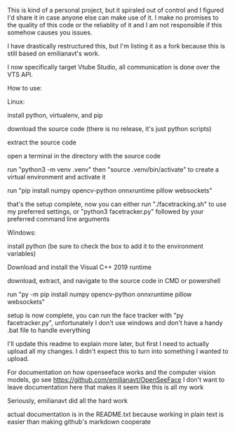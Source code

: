 This is kind of a personal project, but it spiraled out of control and I figured I'd share it in case anyone else can make use of it. I make no promises to the quality of this code or the reliablity of it and I am not responsible if this somehow causes you issues.

I have drastically restructured this, but I'm listing it as a fork because this is still based on emilianavt's work. 

I now specifically target Vtube Studio, all communication is done over the VTS API. 

How to use:

Linux:

install python, virtualenv, and pip

download the source code (there is no release, it's just python scripts)

extract the source code

open a terminal in the directory with the source code

run "python3 -m venv .venv" then "source .venv/bin/activate" to create a virtual environment and activate it

run "pip install numpy opencv-python onnxruntime pillow websockets"

that's the setup complete, now you can either run "./facetracking.sh" to use my preferred settings, or "python3 facetracker.py" followed by your preferred command line arguments



Windows:

install python (be sure to check the box to add it to the environment variables)

Download and install the Visual C++ 2019 runtime

download, extract, and navigate to the source code in CMD or powershell

run "py -m pip install numpy opencv-python onnxruntime pillow websockets"

setup is now complete, you can run the face tracker with "py facetracker.py", unfortunately I don't use windows and don't have a handy .bat file to handle everything




I'll update this readme to explain more later, but first I need to actually upload all my changes. I didn't expect this to turn into something I wanted to upload. 

For documentation on how openseeface works and the computer vision models, go see https://github.com/emilianavt/OpenSeeFace
I don't want to leave documentation here that makes it seem like this is all my work


Seriously, emilianavt did all the hard work


actual documentation is in the README.txt because working in plain text is easier than making github's markdown cooperate
